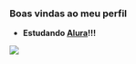 ### Boas vindas ao meu perfil 

- **Estudando [Alura](https://www.alura.com.br/)!!!**

![](https://media.tenor.com/zqN_IiOEk48AAAAi/pou.gif)

